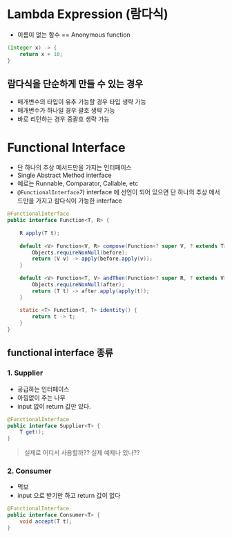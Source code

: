 # Lambda Expression (람다식)
- 이름이 없는 함수 == Anonymous function

```java
(Integer x) -> {
    return x + 10;    
}
```

## 람다식을 단순하게 만들 수 있는 경우
- 매개변수의 타입이 유추 가능할 경우 타입 생략 가능
- 매개변수가 하나일 경우 괄호 생략 가능
- 바로 리턴하는 경우 중괄호 생략 가능

# Functional Interface
- 단 하나의 추상 메서드만을 가지는 인터페이스
- Single Abstract Method interface
- 예로는 Runnable, Comparator, Callable, etc
- `@FunctionalInterface`가 interface 에 선언이 되어 있으면 단 하나의 추상 메서드만을 가지고 람다식이 가능한 interface
```java
@FunctionalInterface
public interface Function<T, R> {
    
    R apply(T t);
    
    default <V> Function<V, R> compose(Function<? super V, ? extends T> before) {
        Objects.requireNonNull(before);
        return (V v) -> apply(before.apply(v));
    }
    
    default <V> Function<T, V> andThen(Function<? super R, ? extends V> after) {
        Objects.requireNonNull(after);
        return (T t) -> after.apply(apply(t));
    }
    
    static <T> Function<T, T> identity() {
        return t -> t;
    }
}
```

## functional interface 종류
### 1. Supplier 
- 공급하는 인터페이스
- 아낌없이 주는 나무
- input 없이 return 값만 있다.
```java
@FunctionalInterface
public interface Supplier<T> {
    T get();
}
```
> 실제로 어디서 사용할까??
> 실제 예제나 있나??

### 2. Consumer
- 먹보
- input 으로 받기만 하고 return 값이 없다
```java
@FunctionalInterface
public interface Consumer<T> {
    void accept(T t);
}
```